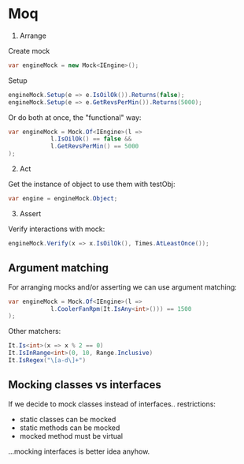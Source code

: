 # Moq

1. Arrange 
 
Create mock 

```csharp
var engineMock = new Mock<IEngine>();
```

Setup

```csharp
engineMock.Setup(e => e.IsOilOk()).Returns(false);
engineMock.Setup(e => e.GetRevsPerMin()).Returns(5000);
```

Or do both at once, the "functional" way:

```csharp
var engineMock = Mock.Of<IEngine>(l =>
			l.IsOilOk() == false &&
			l.GetRevsPerMin() == 5000
);
```

2. Act 

Get the instance of object to use them with testObj:

```csharp
var engine = engineMock.Object;
```

3. Assert

Verify interactions with mock:

```csharp
engineMock.Verify(x => x.IsOilOk(), Times.AtLeastOnce());
```

## Argument matching

For arranging mocks and/or asserting we can use argument matching:

```csharp
var engineMock = Mock.Of<IEngine>(l =>
			l.CoolerFanRpm(It.IsAny<int>())) == 1500
);
```

Other matchers:

```csharp
It.Is<int>(x => x % 2 == 0)
It.IsInRange<int>(0, 10, Range.Inclusive)
It.IsRegex("\[a-d\]+")
```

## Mocking classes vs interfaces

If we decide to mock classes instead of interfaces.. restrictions:

- static classes can be mocked
- static methods can be mocked
- mocked method must be virtual

...mocking interfaces is better idea anyhow.
